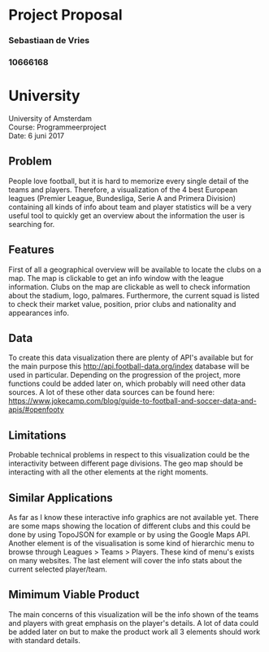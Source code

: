 # Project Proposal
<h3>Sebastiaan de Vries<h3/>
<h3>10666168<h3/>

# University
University of Amsterdam<br>
Course: Programmeerproject<br>
Date: 6 juni 2017<br>

## Problem
People love football, but it is hard to memorize every single detail of the teams and players. Therefore, a visualization
of the 4 best European leagues (Premier League, Bundesliga, Serie A and Primera Division) containing all kinds of info about
team and player statistics will be a very useful tool to quickly get an overview about the information the user is searching for. 

## Features
First of all a geographical overview will be available to locate the clubs on a map. The map is clickable to get an info window
with the league information. Clubs on the map are clickable as well to check information about the stadium, logo, palmares.
Furthermore, the current squad is listed to check their market value, position, prior clubs and nationality and appearances info.

## Data
To create this data visualization there are plenty of API's available but for the main purpose this http://api.football-data.org/index
database will be used in particular. Depending on the progression of the project, more functions could be added later on, which probably will need other data sources. A lot of these other data sources can be found here: https://www.jokecamp.com/blog/guide-to-football-and-soccer-data-and-apis/#openfooty

## Limitations
Probable technical problems in respect to this visualization could be the interactivity between different page divisions. The geo map should be interacting with all the other elements at the right moments.

## Similar Applications
As far as I know these interactive info graphics are not available yet. There are some maps showing the location of different clubs and
this could be done by using TopoJSON for example or by using the Google Maps API. Another element is of the visualisation is some kind of hierarchic menu to browse through Leagues > Teams > Players. These kind of menu's exists on many websites. The last element will cover the info stats about the current selected player/team.

## Mimimum Viable Product
The main concerns of this visualization will be the info shown of the teams and players with great emphasis on the player's details.
A lot of data could be added later on but to make the product work all 3 elements should work with standard details.




